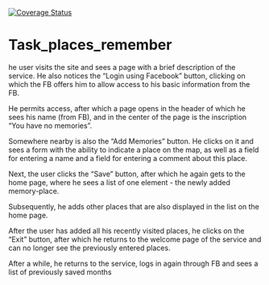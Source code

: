 
[![Coverage Status](https://coveralls.io/repos/github/dvsidorov/task_places_remember/badge.svg?branch=master)](https://coveralls.io/github/dvsidorov/task_places_remember?branch=master)

# Task_places_remember
he user visits the site and sees a page with a brief description of the service. He also notices the “Login using Facebook” button, clicking on which the FB offers him to allow access to his basic information from the FB.

He permits access, after which a page opens in the header of which he sees his name (from FB), and in the center of the page is the inscription “You have no memories”.

Somewhere nearby is also the “Add Memories” button. He clicks on it and sees a form with the ability to indicate a place on the map, as well as a field for entering a name and a field for entering a comment about this place.

Next, the user clicks the “Save” button, after which he again gets to the home page, where he sees a list of one element - the newly added memory-place.

Subsequently, he adds other places that are also displayed in the list on the home page.

After the user has added all his recently visited places, he clicks on the “Exit” button, after which he returns to the welcome page of the service and can no longer see the previously entered places.

After a while, he returns to the service, logs in again through FB and sees a list of previously saved months
